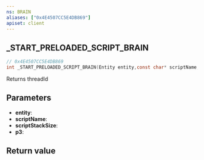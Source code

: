 ```yaml
---
ns: BRAIN
aliases: ["0x4E4507CC5E4DB869"]
apiset: client
---
```

## _START_PRELOADED_SCRIPT_BRAIN

```c
// 0x4E4507CC5E4DB869
int _START_PRELOADED_SCRIPT_BRAIN(Entity entity,const char* scriptName,int scriptStackSize,BOOL p3);
```

Returns threadId

## Parameters
* **entity**:
* **scriptName**:
* **scriptStackSize**:
* **p3**:

## Return value

